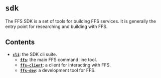 # `sdk`

The FFS SDK is a set of tools for building FFS services. It is generally the entry point for researching and building with FFS.

## Contents

- **[`cli`](./cli/README.md)**: the SDK cli suite.
  - **[`ffs`](./cli/ffs/README.md)**: the main FFS command line tool.
  - **[`ffs-client`](./cli/ffs-client/README.md)**: a client for interacting with FFS.
  - **[`ffs-dev`](./cli/ffs-dev/README.md)**: a development tool for FFS.
